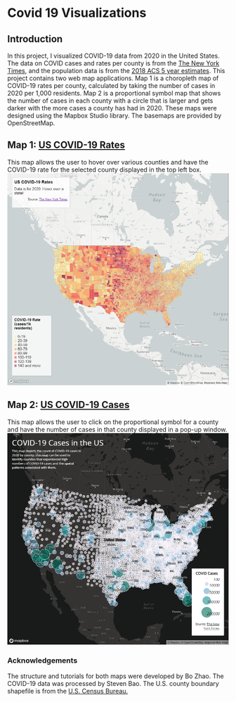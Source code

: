 # Covid 19 Visualizations
## Introduction
In this project, I visualized COVID-19 data from 2020 in the United States. The data on COVID cases and rates per county is from the <a href="https://github.com/nytimes/covid-19-data/blob/43d32dde2f87bd4dafbb7d23f5d9e878124018b8/live/us-counties.csv">The New York Times</a>, and the population data is from the <a href="https://data.census.gov/cedsci/table?g=0100000US%24050000&d=ACS%205-Year%20Estimates%20Data%20Profiles&tid=ACSDP5Y2018.DP05&hidePreview=true">2018 ACS 5 year estimates</a>. This project contains two web map applications. Map 1 is a choropleth map of COVID-19 rates per county, calculated by taking the number of cases in 2020 per 1,000 residents. Map 2 is a proportional symbol map that shows the number of cases in each county with a circle that is larger and gets darker with the more cases a county has had in 2020. These maps were designed using the Mapbox Studio library. The basemaps are provided by OpenStreetMap.

## Map 1: <a href="https://rsingh802.github.io/covid_19_visualizations/map1.html">US COVID-19 Rates</a>

This map allows the user to hover over various counties and have the COVID-19 rate for the selected county displayed in the top left box.
<img src="img/map1.png" alt="Map of COVID-19 rates in the US" width="700">

## Map 2: <a href="https://rsingh802.github.io/covid_19_visualizations/map2.html">US COVID-19 Cases</a>

This map allows the user to click on the proportional symbol for a county and have the number of cases in that county displayed in a pop-up window.
<img src="img/map2.png" alt="Map of COVID-19 case counts in the US" width="700">

### Acknowledgements
The structure and tutorials for both maps were developed by Bo Zhao. The COVID-19 data was processed by Steven Bao. The U.S. county boundary shapefile is from the <a href="https://www.census.gov/geographies/mapping-files/time-series/geo/carto-boundary-file.html">U.S. Census Bureau.</a>